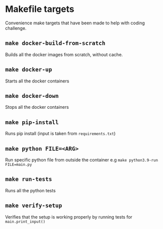 # Makefile targets

Convenience make targets that have been made to help with coding challenge.

## `make docker-build-from-scratch`

Builds all the docker images from scratch, without cache.

## `make docker-up`

Starts all the docker containers

## `make docker-down`

Stops all the docker containers

## `make pip-install`

Runs pip install (input is taken from `requirements.txt`)

## `make python FILE=<ARG>`

Run specific python file from outside the container
e.g `make python3.9-run FILE=main.py`

## `make run-tests`

Runs all the python tests

## `make verify-setup`

Verifies that the setup is working properly by running tests
for `main.print_input()`
